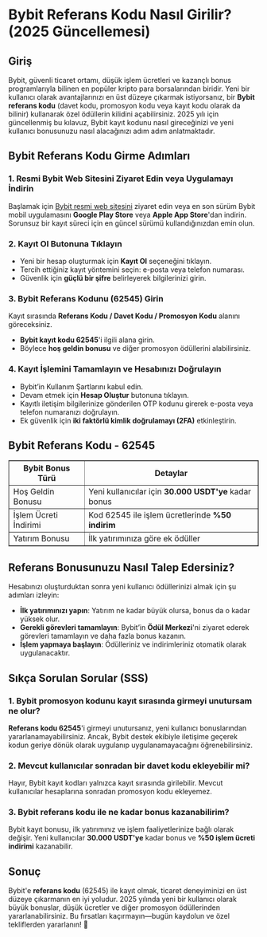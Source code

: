 <h1>Bybit Referans Kodu Nasıl Girilir? (2025 Güncellemesi)</h1>

<h2>Giriş</h2>
<p>Bybit, güvenli ticaret ortamı, düşük işlem ücretleri ve kazançlı bonus programlarıyla bilinen en popüler kripto para borsalarından biridir. Yeni bir kullanıcı olarak avantajlarınızı en üst düzeye çıkarmak istiyorsanız, bir <strong>Bybit referans kodu</strong> (davet kodu, promosyon kodu veya kayıt kodu olarak da bilinir) kullanarak özel ödüllerin kilidini açabilirsiniz. 2025 yılı için güncellenmiş bu kılavuz, Bybit kayıt kodunu nasıl gireceğinizi ve yeni kullanıcı bonusunuzu nasıl alacağınızı adım adım anlatmaktadır.</p>

<h2>Bybit Referans Kodu Girme Adımları</h2>

<h3>1. Resmi Bybit Web Sitesini Ziyaret Edin veya Uygulamayı İndirin</h3>
<p>Başlamak için <a href="https://partner.bybit.com/b/62545">Bybit resmi web sitesini</a> ziyaret edin veya en son sürüm Bybit mobil uygulamasını <strong>Google Play Store</strong> veya <strong>Apple App Store</strong>'dan indirin. Sorunsuz bir kayıt süreci için en güncel sürümü kullandığınızdan emin olun.</p>

<h3>2. Kayıt Ol Butonuna Tıklayın</h3>
<ul>
        <li>Yeni bir hesap oluşturmak için <strong>Kayıt Ol</strong> seçeneğini tıklayın.</li>
        <li>Tercih ettiğiniz kayıt yöntemini seçin: e-posta veya telefon numarası.</li>
        <li>Güvenlik için <strong>güçlü bir şifre</strong> belirleyerek bilgilerinizi girin.</li>
</ul>

<h3>3. Bybit Referans Kodunu (62545) Girin</h3>
<p>Kayıt sırasında <strong>Referans Kodu / Davet Kodu / Promosyon Kodu</strong> alanını göreceksiniz.</p>
<ul>
        <li><strong>Bybit kayıt kodu 62545</strong>'i ilgili alana girin.</li>
        <li>Böylece <strong>hoş geldin bonusu</strong> ve diğer promosyon ödüllerini alabilirsiniz.</li>
</ul>

<h3>4. Kayıt İşlemini Tamamlayın ve Hesabınızı Doğrulayın</h3>
<ul>
        <li>Bybit’in Kullanım Şartlarını kabul edin.</li>
        <li>Devam etmek için <strong>Hesap Oluştur</strong> butonuna tıklayın.</li>
        <li>Kayıtlı iletişim bilgilerinize gönderilen OTP kodunu girerek e-posta veya telefon numaranızı doğrulayın.</li>
        <li>Ek güvenlik için <strong>iki faktörlü kimlik doğrulamayı (2FA)</strong> etkinleştirin.</li>
</ul>

<h2>Bybit Referans Kodu - 62545</h2>
<table border="1">
        <tr>
            <th>Bybit Bonus Türü</th>
            <th>Detaylar</th>
        </tr>
        <tr>
            <td>Hoş Geldin Bonusu</td>
            <td>Yeni kullanıcılar için <strong>30.000 USDT'ye</strong> kadar bonus</td>
        </tr>
        <tr>
            <td>İşlem Ücreti İndirimi</td>
            <td>Kod 62545 ile işlem ücretlerinde <strong>%50 indirim</strong></td>
        </tr>
        <tr>
            <td>Yatırım Bonusu</td>
            <td>İlk yatırımınıza göre ek ödüller</td>
        </tr>
</table>

<h2>Referans Bonusunuzu Nasıl Talep Edersiniz?</h2>
<p>Hesabınızı oluşturduktan sonra yeni kullanıcı ödüllerinizi almak için şu adımları izleyin:</p>
<ul>
        <li><strong>İlk yatırımınızı yapın</strong>: Yatırım ne kadar büyük olursa, bonus da o kadar yüksek olur.</li>
        <li><strong>Gerekli görevleri tamamlayın</strong>: Bybit’in <strong>Ödül Merkezi</strong>'ni ziyaret ederek görevleri tamamlayın ve daha fazla bonus kazanın.</li>
        <li><strong>İşlem yapmaya başlayın</strong>: Ödülleriniz ve indirimleriniz otomatik olarak uygulanacaktır.</li>
</ul>

<h2>Sıkça Sorulan Sorular (SSS)</h2>

<h3>1. Bybit promosyon kodunu kayıt sırasında girmeyi unutursam ne olur?</h3>
<p><strong>Referans kodu 62545</strong>'i girmeyi unutursanız, yeni kullanıcı bonuslarından yararlanamayabilirsiniz. Ancak, Bybit destek ekibiyle iletişime geçerek kodun geriye dönük olarak uygulanıp uygulanamayacağını öğrenebilirsiniz.</p>

<h3>2. Mevcut kullanıcılar sonradan bir davet kodu ekleyebilir mi?</h3>
<p>Hayır, Bybit kayıt kodları yalnızca kayıt sırasında girilebilir. Mevcut kullanıcılar hesaplarına sonradan promosyon kodu ekleyemez.</p>

<h3>3. Bybit referans kodu ile ne kadar bonus kazanabilirim?</h3>
<p>Bybit kayıt bonusu, ilk yatırımınız ve işlem faaliyetlerinize bağlı olarak değişir. Yeni kullanıcılar <strong>30.000 USDT'ye</strong> kadar bonus ve <strong>%50 işlem ücreti indirimi</strong> kazanabilir.</p>

<h2>Sonuç</h2>
<p>Bybit'e <strong>referans kodu</strong> (62545) ile kayıt olmak, ticaret deneyiminizi en üst düzeye çıkarmanın en iyi yoludur. 2025 yılında yeni bir kullanıcı olarak büyük bonuslar, düşük ücretler ve diğer promosyon ödüllerinden yararlanabilirsiniz. Bu fırsatları kaçırmayın—bugün kaydolun ve özel tekliflerden yararlanın! 🚀</p>
